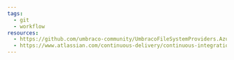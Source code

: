 ```yaml
---
tags:
  - git
  - workflow
resources:
  - https://github.com/umbraco-community/UmbracoFileSystemProviders.Azure/tree/develop-version-2
  - https://www.atlassian.com/continuous-delivery/continuous-integration/trunk-based-development
---
```

